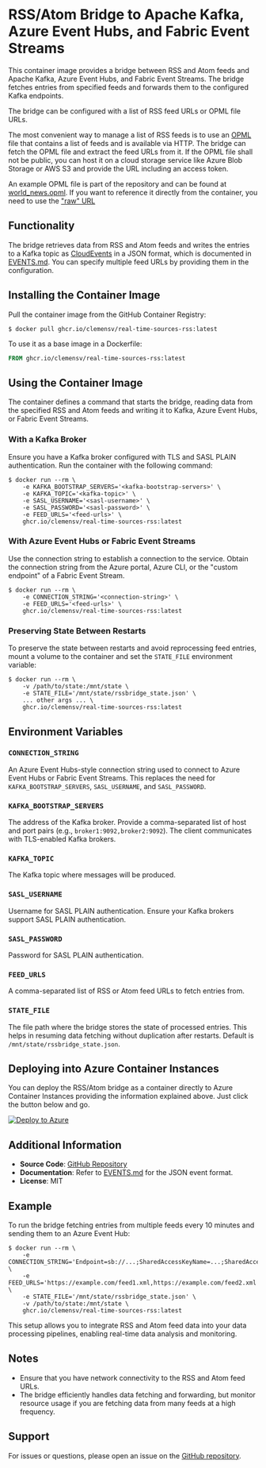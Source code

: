 # RSS/Atom Bridge to Apache Kafka, Azure Event Hubs, and Fabric Event Streams

This container image provides a bridge between RSS and Atom feeds and Apache
Kafka, Azure Event Hubs, and Fabric Event Streams. The bridge fetches entries
from specified feeds and forwards them to the configured Kafka endpoints.

The bridge can be configured with a list of RSS feed URLs or OPML file URLs.

The most convenient way to manage a list of RSS feeds is to use an
[OPML](https://en.wikipedia.org/wiki/OPML) file that contains a list of feeds
and is available via HTTP. The bridge can fetch the OPML file and extract the
feed URLs from it. If the OPML file shall not be public, you can host it on a
cloud storage service like Azure Blob Storage or AWS S3 and provide the URL
including an access token.

An example OPML file is part of the repository and can be found at
[world_news.opml](opml/world_news.opml). If you want to reference it directly from the container, you need
to use the ["raw" URL](https://raw.githubusercontent.com/clemensv/real-time-sources/main/rss/opml/world_news.opml)

## Functionality

The bridge retrieves data from RSS and Atom feeds and writes the entries to a
Kafka topic as [CloudEvents](https://cloudevents.io/) in a JSON format, which is
documented in [EVENTS.md](EVENTS.md). You can specify multiple feed URLs by
providing them in the configuration.

## Installing the Container Image

Pull the container image from the GitHub Container Registry:

```shell
$ docker pull ghcr.io/clemensv/real-time-sources-rss:latest
```

To use it as a base image in a Dockerfile:

```dockerfile
FROM ghcr.io/clemensv/real-time-sources-rss:latest
```

## Using the Container Image

The container defines a command that starts the bridge, reading data from the
specified RSS and Atom feeds and writing it to Kafka, Azure Event Hubs, or
Fabric Event Streams.

### With a Kafka Broker

Ensure you have a Kafka broker configured with TLS and SASL PLAIN
authentication. Run the container with the following command:

```shell
$ docker run --rm \
    -e KAFKA_BOOTSTRAP_SERVERS='<kafka-bootstrap-servers>' \
    -e KAFKA_TOPIC='<kafka-topic>' \
    -e SASL_USERNAME='<sasl-username>' \
    -e SASL_PASSWORD='<sasl-password>' \
    -e FEED_URLS='<feed-urls>' \
    ghcr.io/clemensv/real-time-sources-rss:latest
```

### With Azure Event Hubs or Fabric Event Streams

Use the connection string to establish a connection to the service. Obtain the
connection string from the Azure portal, Azure CLI, or the "custom endpoint" of
a Fabric Event Stream.

```shell
$ docker run --rm \
    -e CONNECTION_STRING='<connection-string>' \
    -e FEED_URLS='<feed-urls>' \
    ghcr.io/clemensv/real-time-sources-rss:latest
```

### Preserving State Between Restarts

To preserve the state between restarts and avoid reprocessing feed entries,
mount a volume to the container and set the `STATE_FILE` environment variable:

```shell
$ docker run --rm \
    -v /path/to/state:/mnt/state \
    -e STATE_FILE='/mnt/state/rssbridge_state.json' \
    ... other args ... \
    ghcr.io/clemensv/real-time-sources-rss:latest
```

## Environment Variables

### `CONNECTION_STRING`

An Azure Event Hubs-style connection string used to connect to Azure Event Hubs
or Fabric Event Streams. This replaces the need for `KAFKA_BOOTSTRAP_SERVERS`,
`SASL_USERNAME`, and `SASL_PASSWORD`.

### `KAFKA_BOOTSTRAP_SERVERS`

The address of the Kafka broker. Provide a comma-separated list of host and port
pairs (e.g., `broker1:9092,broker2:9092`). The client communicates with
TLS-enabled Kafka brokers.

### `KAFKA_TOPIC`

The Kafka topic where messages will be produced.

### `SASL_USERNAME`

Username for SASL PLAIN authentication. Ensure your Kafka brokers support SASL PLAIN authentication.

### `SASL_PASSWORD`

Password for SASL PLAIN authentication.

### `FEED_URLS`

A comma-separated list of RSS or Atom feed URLs to fetch entries from.

### `STATE_FILE`

The file path where the bridge stores the state of processed entries. This helps
in resuming data fetching without duplication after restarts. Default is
`/mnt/state/rssbridge_state.json`.

## Deploying into Azure Container Instances

You can deploy the RSS/Atom bridge as a container directly to Azure Container
Instances providing the information explained above. Just click the button below and go.

[![Deploy to Azure](https://aka.ms/deploytoazurebutton)](https://portal.azure.com/#create/Microsoft.Template/uri/https%3A%2F%2Fraw.githubusercontent.com%2Fclemensv%2Freal-time-sources%2Fmain%2Frss%2Fazure-template.json)

## Additional Information

- **Source Code**: [GitHub Repository](https://github.com/clemensv/real-time-sources/tree/main/rss)
- **Documentation**: Refer to [EVENTS.md](EVENTS.md) for the JSON event format.
- **License**: MIT

## Example

To run the bridge fetching entries from multiple feeds every 10 minutes and sending them to an Azure Event Hub:

```shell
$ docker run --rm \
    -e CONNECTION_STRING='Endpoint=sb://...;SharedAccessKeyName=...;SharedAccessKey=...;EntityPath=...' \
    -e FEED_URLS='https://example.com/feed1.xml,https://example.com/feed2.xml' \
    -e STATE_FILE='/mnt/state/rssbridge_state.json' \
    -v /path/to/state:/mnt/state \
    ghcr.io/clemensv/real-time-sources-rss:latest
```

This setup allows you to integrate RSS and Atom feed data into your data processing pipelines, enabling real-time data analysis and monitoring.

## Notes

- Ensure that you have network connectivity to the RSS and Atom feed URLs.
- The bridge efficiently handles data fetching and forwarding, but monitor resource usage if you are fetching data from many feeds at a high frequency.

## Support

For issues or questions, please open an issue on the [GitHub repository](https://github.com/clemensv/real-time-sources/issues).
